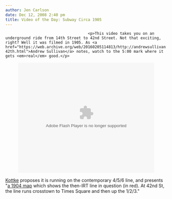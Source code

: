 ```yaml
---
author: Jen Carlson
date: Dec 12, 2008 2:40 pm
title: Video of the Day: Subway Circa 1905
---
```


	
										<p>This video takes you on an underground ride from 14th Street to 42nd Street. Not that exciting, right? Well it was filmed in 1905. As <a href="https://web.archive.org/web/20160205114813/http://andrewsullivan.theatlantic.com/the_daily_dish/2008/12/14th-42th.html">Andrew Sullivan</a> notes, watch to the 5:00 mark where it gets <em>real</em> good.</p>

<center><object width="425" height="344"><param name="movie" value="http://www.youtube.com/v/U3RjHPmU2vk&amp;hl=en&amp;fs=1"><param name="allowFullScreen" value="true"><param name="allowscriptaccess" value="always"><embed src="https://web.archive.org/web/20160205114813oe_/http://www.youtube.com/v/U3RjHPmU2vk&amp;hl=en&amp;fs=1" type="application/x-shockwave-flash" allowscriptaccess="always" allowfullscreen="true" width="425" height="344"></object></center>

<p><a href="https://web.archive.org/web/20160205114813/http://www.kottke.org/08/12/1905-subway-ride">Kottke</a> proposes it is running on the contemporary 4/5/6 line, and presents &quot;<a href="https://web.archive.org/web/20160205114813/http://nycsubway.org/perl/show?17506">a 1904 map</a> which shows the then-IRT line in question (in red). At 42nd St, the line runs crosstown to Times Square and then up the 1/2/3.&quot;</p>					
										
									
				